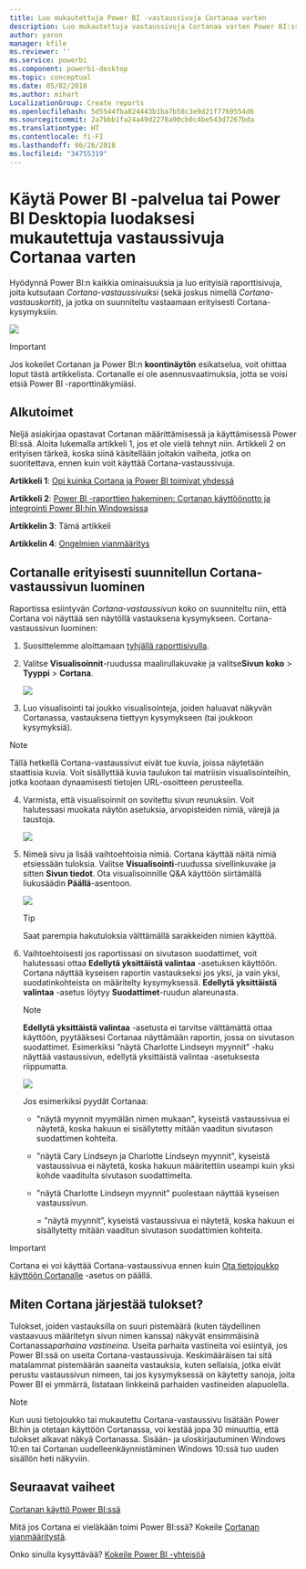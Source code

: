 ```yaml
---
title: Luo mukautettuja Power BI -vastaussivuja Cortanaa varten
description: Luo mukautettuja vastaussivuja Cortanaa varten Power BI:ssä
author: yaron
manager: kfile
ms.reviewer: ''
ms.service: powerbi
ms.component: powerbi-desktop
ms.topic: conceptual
ms.date: 05/02/2018
ms.author: mihart
LocalizationGroup: Create reports
ms.openlocfilehash: 5d5544fba824443b1ba7b58c3e9d21f7769554d6
ms.sourcegitcommit: 2a7bbb1fa24a49d2278a90cb0c4be543d7267bda
ms.translationtype: HT
ms.contentlocale: fi-FI
ms.lasthandoff: 06/26/2018
ms.locfileid: "34755319"
---
```

# <a name="use-power-bi-service-or-power-bi-desktop-to-create-a-custom-answer-page-for-cortana"></a>Käytä Power BI -palvelua tai Power BI Desktopia luodaksesi mukautettuja vastaussivuja Cortanaa varten
Hyödynnä Power BI:n kaikkia ominaisuuksia ja luo erityisiä raporttisivuja, joita kutsutaan *Cortana-vastaussivuiksi* (sekä joskus nimellä *Cortana-vastauskortit*), ja jotka on suunniteltu vastaamaan erityisesti Cortana-kysymyksiin.

![](media/service-cortana-answer-cards/power-bi-cortana.png)

> [!IMPORTANT]
> Jos kokeilet Cortanan ja Power BI:n **koontinäytön** esikatselua, voit ohittaa loput tästä artikkelista. Cortanalle ei ole asennusvaatimuksia, jotta se voisi etsiä Power BI -raporttinäkymiäsi.
> 
> 

## <a name="before-you-begin"></a>Alkutoimet
Neljä asiakirjaa opastavat Cortanan määrittämisessä ja käyttämisessä Power BI:ssä. Aloita lukemalla artikkeli 1, jos et ole vielä tehnyt niin. Artikkeli 2 on erityisen tärkeä, koska siinä käsitellään joitakin vaiheita, jotka on suoritettava, ennen kuin voit käyttää Cortana-vastaussivuja.

**Artikkeli 1**: [Opi kuinka Cortana ja Power BI toimivat yhdessä](service-cortana-intro.md)

**Artikkeli 2**: [Power BI -raporttien hakeminen: Cortanan käyttöönotto ja integrointi Power BI:hin Windowsissa](service-cortana-enable.md)

**Artikkelin 3**: Tämä artikkeli

**Artikkelin 4**: [Ongelmien vianmääritys](service-cortana-troubleshoot.md)

## <a name="create-a-cortana-answer-page-designed-specifically-for-cortana"></a>Cortanalle erityisesti suunnitellun Cortana-vastaussivun luominen
Raportissa esiintyvän *Cortana-vastaussivun* koko on suunniteltu niin, että Cortana voi näyttää sen näytöllä vastauksena kysymykseen. Cortana-vastaussivun luominen:

1. Suosittelemme aloittamaan [tyhjällä raporttisivulla](power-bi-report-add-page.md).
2. Valitse **Visualisoinnit**-ruudussa maalirullakuvake ja valitse**Sivun koko** > **Tyyppi** > **Cortana**.
   
    ![](media/service-cortana-answer-cards/pbi-cortana-page-size-new.png)
3. Luo visualisointi tai joukko visualisointeja, joiden haluavat näkyvän Cortanassa, vastauksena tiettyyn kysymykseen (tai joukkoon kysymyksiä).

> [!NOTE]
> Tällä hetkellä Cortana-vastaussivut eivät tue kuvia, joissa näytetään staattisia kuvia. Voit sisällyttää kuvia taulukon tai matriisin visualisointeihin, jotka kootaan dynaamisesti tietojen URL-osoitteen perusteella. 
> 
> 

4. Varmista, että visualisoinnit on sovitettu sivun reunuksiin. Voit halutessasi muokata näytön asetuksia, arvopisteiden nimiä, värejä ja taustoja.  
   
    ![](media/service-cortana-answer-cards/pbi_cortana_modify-new.png)
5. Nimeä sivu ja lisää vaihtoehtoisia nimiä. Cortana käyttää näitä nimiä etsiessään tuloksia. Valitse **Visualisointi**-ruudussa sivellinkuvake ja sitten **Sivun tiedot**. Ota visualisoinnille Q&A käyttöön siirtämällä liukusäädin **Päällä**-asentoon.
   
    ![](media/service-cortana-answer-cards/pbi_cortana_names-newer.png)
   
   > [!TIP]
   > Saat parempia hakutuloksia välttämällä sarakkeiden nimien käyttöä.
   > 
   > 
6. Vaihtoehtoisesti jos raportissasi on sivutason suodattimet, voit halutessasi ottaa **Edellytä yksittäistä valintaa** -asetuksen käyttöön. Cortana näyttää kyseisen raportin vastaukseksi jos yksi, ja vain yksi, suodatinkohteista on määritelty kysymyksessä. **Edellytä yksittäistä valintaa** -asetus löytyy **Suodattimet**-ruudun alareunasta.
   
   > [!NOTE]
   > **Edellytä yksittäistä valintaa** -asetusta ei tarvitse välttämättä ottaa käyttöön, pyytääksesi Cortanaa näyttämään raportin, jossa on sivutason suodattimet. Esimerkiksi ”näytä Charlotte Lindseyn myynnit” -haku näyttää vastaussivun, edellytä yksittäistä valintaa -asetuksesta riippumatta.
   > 
   > 
   
     ![](media/service-cortana-answer-cards/pbi-cortana-single-selection-new.png)
   
      Jos esimerkiksi pyydät Cortanaa:
   
   * "näytä myynnit myymälän nimen mukaan", kyseistä vastaussivua ei näytetä, koska hakuun ei sisällytetty mitään vaaditun sivutason suodattimen kohteita.
   * "näytä Cary Lindseyn ja Charlotte Lindseyn myynnit", kyseistä vastaussivua ei näytetä, koska hakuun määritettiin useampi kuin yksi kohde vaaditulta sivutason suodattimelta.
   * "näytä Charlotte Lindseyn myynnit" puolestaan näyttää kyseisen vastaussivun.
     
     = "näytä myynnit”, kyseistä vastaussivua ei näytetä, koska hakuun ei sisällytetty mitään vaaditun sivutason suodattimien kohteita.

> [!IMPORTANT]
> Cortana ei voi käyttää Cortana-vastaussivua ennen kuin [Ota tietojoukko käyttöön Cortanalle](service-cortana-enable.md) -asetus on päällä.
> 
> 

## <a name="how-does-cortana-order-the-results"></a>Miten Cortana järjestää tulokset?
Tulokset, joiden vastauksilla on suuri pistemäärä (kuten täydellinen vastaavuus määritetyn sivun nimen kanssa) näkyvät ensimmäisinä Cortanassa*parhaina vastineina*. Useita parhaita vastineita voi esiintyä, jos Power BI:ssä on useita Cortana-vastaussivuja. Keskimääräisen tai sitä matalammat pistemäärän saaneita vastauksia, kuten sellaisia, jotka eivät perustu vastaussivun nimeen, tai jos kysymyksessä on käytetty sanoja, joita Power BI ei ymmärrä, listataan linkkeinä parhaiden vastineiden alapuolella.

> [!NOTE]
> Kun uusi tietojoukko tai mukautettu Cortana-vastaussivu lisätään Power BI:hin ja otetaan käyttöön Cortanassa, voi kestää jopa 30 minuuttia, että tulokset alkavat näkyä Cortanassa. Sisään- ja uloskirjautuminen Windows 10:en tai Cortanan uudelleenkäynnistäminen Windows 10:ssä tuo uuden sisällön heti näkyviin.
> 
> 

## <a name="next-steps"></a>Seuraavat vaiheet
[Cortanan käyttö Power BI:ssä](service-cortana-intro.md)

Mitä jos Cortana ei vieläkään toimi Power BI:ssä?  Kokeile [Cortanan vianmääritystä](service-cortana-troubleshoot.md).

Onko sinulla kysyttävää? [Kokeile Power BI -yhteisöä](http://community.powerbi.com/)

